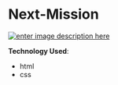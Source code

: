 ﻿# Next-Mission
 
 [![enter image description here](https://i.ibb.co/kG07QYg/screencapture-omar4321-github-io-Video-shareing-website-index-html-2021-12-02-02-14-56.png)](https://omar4321.github.io/Video-shareing-website/index.html)



**Technology Used**: 

 - html
 - css

